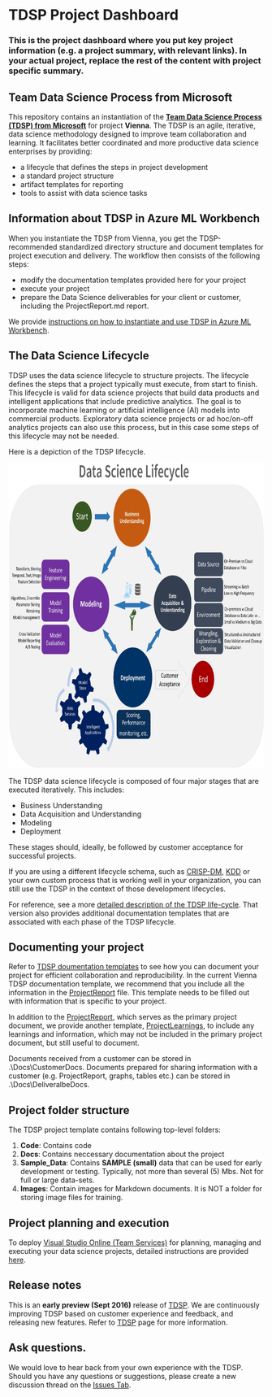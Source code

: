 # TDSP Project Dashboard

### This is the project dashboard where you put key project information (e.g. a project summary, with relevant links). In your actual project, replace the rest of the content with project specific summary.

## Team Data Science Process from Microsoft

This repository contains an instantiation of the [**Team Data Science Process (TDSP) from Microsoft**](https://github.com/Azure/Microsoft-TDSP) for project **Vienna**. The TDSP is an agile, iterative, data science methodology designed to improve team collaboration and learning. It facilitates better coordinated and more productive data science enterprises by providing:

- a lifecycle that defines the steps in project development
- a standard project structure
- artifact templates for reporting
- tools to assist with data science tasks

## Information about TDSP in Azure ML Workbench
When you instantiate the TDSP from Vienna, you get the TDSP-recommended standardized directory structure and document templates for project execution and delivery. The workflow then consists of the following steps:

- modify the documentation templates provided here for your project
- execute your project
- prepare the Data Science deliverables for your client or customer, including the ProjectReport.md report.

We provide [instructions on how to instantiate and use TDSP in Azure ML Workbench](./Docs/how-to-use-tdsp-in-azure-ml.md).

## The Data Science Lifecycle 
TDSP uses the data science lifecycle to structure projects. The lifecycle defines the steps that a project typically must execute, from start to finish. This lifecycle is valid for data science projects that build data products and intelligent applications that include predictive analytics. The goal is to incorporate machine learning or artificial intelligence (AI) models into commercial products. Exploratory data science projects or ad hoc/on-off analytics projects can also use this process, but in this case some steps of this lifecycle may not be needed.    

Here is a depiction of the TDSP lifecycle. 

<img src="./Images/tdsp-lifecycle.jpg" width="800" height="600">


The TDSP data science lifecycle is composed of four major stages that are executed iteratively. This includes:

* Business Understanding
* Data Acquisition and Understanding
* Modeling
* Deployment

These stages should, ideally, be followed by customer acceptance for successful projects. 

If you are using a different lifecycle schema, such as [CRISP-DM](https://wikipedia.org/wiki/Cross_Industry_Standard_Process_for_Data_Mining), [KDD](https://wikipedia.org/wiki/Data_mining#Process) or your own custom process that is working well in your organization, you can still use the TDSP in the context of those development lifecycles. 

For reference, see a more [detailed description of the TDSP life-cycle](https://github.com/Azure/Microsoft-TDSP/blob/master/Docs/lifecycle-detail.md). That version also provides additional documentation templates that are associated with each phase of the TDSP lifecycle.

## Documenting your project
Refer to [TDSP doumentation templates](https://github.com/Azure/Azure-TDSP-ProjectTemplate) to see how you can document your project for efficient collaboration and reproducibility. In the current Vienna TDSP documentation template, we recommend that you include all the information in the [ProjectReport](./ProjectReport.md) file. This template needs to be filled out with information that is specific to your project. 

In addition to the [ProjectReport](./ProjectReport.md), which serves as the primary project document, we provide another template, [ProjectLearnings](./Docs/ProjectLearnings.md), to include any learnings and information, which may not be included in the primary project document, but still useful to document. 

Documents received from a customer can be stored in .\Docs\CustomerDocs. Documents prepared for sharing information with a customer (e.g. ProjectReport, graphs, tables etc.) can be stored in .\Docs\DeliveralbeDocs.

## Project folder structure
The TDSP project template contains following top-level folders:
1. **Code**: Contains code
2. **Docs**: Contains neccessary documentation about the project
3. **Sample_Data**: Contains **SAMPLE (small)** data that can be used for early development or testing. Typically, not more than several (5) Mbs. Not for full or large data-sets.
4. **Images**: Contain images for Markdown documents. It is NOT a folder for storing image files for training.


## Project planning and execution
To deploy [Visual Studio Online (Team Services)](https://azure.microsoft.com/en-us/services/visual-studio-team-services/) for planning, managing and executing your data science projects, detailed instructions are provided [here](https://github.com/Azure/Microsoft-TDSP/blob/master/Docs/project-execution.md).

## Release notes
This is an **early preview (Sept 2016)** release of [TDSP](https://github.com/Azure/Microsoft-TDSP). We are continuously improving TDSP based on customer experience and feedback, and releasing new features. Refer to [TDSP](https://github.com/Azure/Microsoft-TDSP) page for more information. 

## Ask questions. 
We would love to hear back from your own experience with the TDSP. Should you have any questions or suggestions, please create a new discussion thread on the [Issues Tab](https://github.com/Azure/Microsoft-TDSP/issues).

